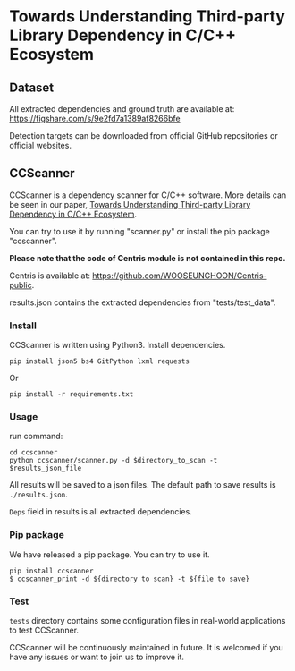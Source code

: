# Towards Understanding Third-party Library Dependency in C/C++ Ecosystem

## Dataset
All extracted dependencies and ground truth are available at: https://figshare.com/s/9e2fd7a1389af8266bfe

Detection targets can be downloaded from official GitHub repositories or official websites.
##  CCScanner
CCScanner is a dependency scanner for C/C++ software. More details can be seen in our paper, [Towards Understanding Third-party Library Dependency in C/C++ Ecosystem](https://arxiv.org/abs/2209.02575).

You can try to use it by running "scanner.py" or install the pip package "ccscanner".

**Please note that the code of Centris module is not contained in this repo.**

Centris is available at: https://github.com/WOOSEUNGHOON/Centris-public.

results.json contains the extracted dependencies from "tests/test_data".

### Install
CCScanner is written using Python3.
Install dependencies.
```·
pip install json5 bs4 GitPython lxml requests
```
Or
```·
pip install -r requirements.txt
```

### Usage
run command:
```
cd ccscanner
python ccscanner/scanner.py -d $directory_to_scan -t $results_json_file
```
All results will be saved to a json files. The default path to save results is ```./results.json```.

```Deps``` field in results is all extracted dependencies.

### Pip package
We have released a pip package. You can try to use it.

```
pip install ccscanner
$ ccscanner_print -d ${directory to scan} -t ${file to save}
```

### Test
```tests``` directory contains some configuration files in real-world applications to test CCScanner.

CCScanner will be continuously maintained in future. It is welcomed if you have any issues or want to join us to improve it.

